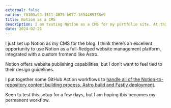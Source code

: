 ```yaml
---
external: false
notion: f0103a93-3511-4075-b677-3694485138e9
title: Notion as a CMS
description: I am testing Notion as a CMS for my portfolio site. At this time, only blog posts are controlled from Notion but I can expand to projects and other aspects.
date: 2024-02-21
---
```


I just set up Notion as my CMS for the blog. I think there’s an excellent opportunity to use Notion as a full-fledged website management platform, integrated with a custom frontend like Astro. 

Notion offers website publishing capabilities, but I don’t want to feel tied to their design guidelines.

I put together some GitHub Action workflows to [handle all of the Notion-to-repository content building process, Astro build and Fastly deployment](https://github.com/arunsathiya/portfolio/tree/8af82b79914f0aa1b493c27527372041359e60bd/.github/workflows). 

Keen to test this setup for a few days, but I am hoping this becomes my permanent workflow.
